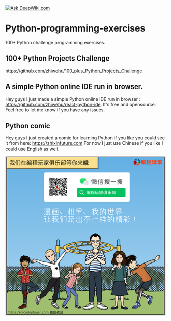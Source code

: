  [<img src="https://devin.ai/assets/deepwiki-badge.png" alt="Ask DeepWiki.com" height="20"/>](https://deepwiki.com/zhiwehu/Python-programming-exercises)
 
# Python-programming-exercises

100+ Python challenge programming exercises.

## 100+ Python Projects Challenge 

https://github.com/zhiwehu/100_plus_Python_Projects_Challenge

## A simple Python online IDE run in browser.

Hey guys I just made a simple Python online IDE run in browser : https://github.com/zhiwehu/react-python-ide. It's free and opensource. Feel free to let me know if you have any issues.

## Python comic

Hey guys I just created a comic for learning Python if you like you could see it from here: https://zhixinfuture.com
For now I just use Chinese if you like I could use English as well.

![Python Comic](https://github.com/zhiwehu/Python-programming-exercises/blob/master/comic.png?raw=true)
